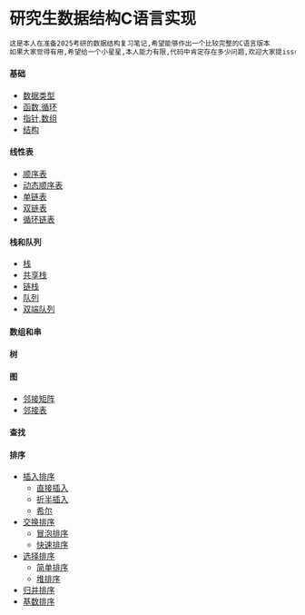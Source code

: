 # 研究生数据结构C语言实现
```latex
这是本人在准备2025考研的数据结构复习笔记,希望能够作出一个比较完整的C语言版本
如果大家觉得有用,希望给一个小星星,本人能力有限,代码中肯定存在多少问题,欢迎大家提issue,并修改!
```
#### 基础
+ [数据类型](/base/format_op.c)
+ [函数,循环](/base/func_cycle.c)
+ [指针,数组](/base/arry_ptr.c)
+ [结构](/base/struc_ptr.c)

#### 线性表
+ [顺序表](/sqllists/reviewsql.c)
+ [动态顺序表](/sqllists/reviewdysql.c)
+ [单链表](/sqllists/reviewmylk.c)
+ [双链表]()
+ [循环链表]()

#### 栈和队列
+ [栈]()
+ [共享栈]()
+ [链栈]()
+ [队列]()
+ [双端队列]()

#### 数组和串

#### 树

#### 图
+ [邻接矩阵](/graph/negmatrix.c)
+ [邻接表](/graph/negtable.c)
#### 查找

#### 排序
+ [插入排序]()
    + [直接插入]()
    + [折半插入]()
    + [希尔]()
+ [交换排序]()
    + [冒泡排序]()
    + [快速排序]()
+ [选择排序]()
    + [简单排序]()
    + [堆排序]()
+ [归并排序]()
+ [基数排序]()


